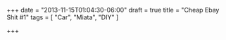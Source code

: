 +++
date = "2013-11-15T01:04:30-06:00"
draft = true
title = "Cheap Ebay Shit #1"
tags = [ "Car", "Miata", "DIY" ]

+++

